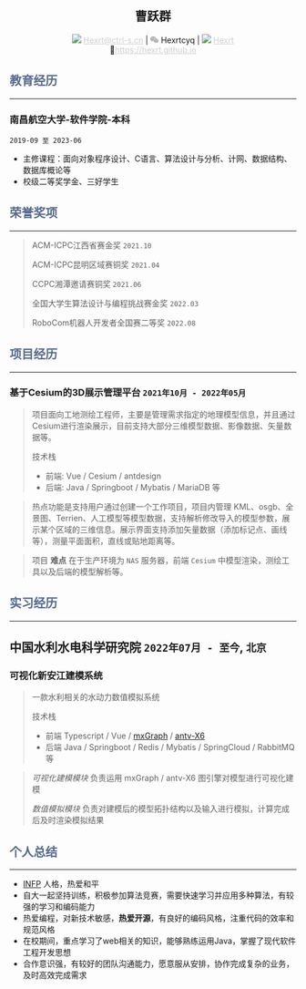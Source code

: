 <!-- 关键信息 -->
<div align="center">
    <h2>曹跃群</h2>
    <div>
        <span>
            <img src="./res/img/alimail-logo.ico" height="12px" />
            <a href="mailto:Hexrt@ctrl-s.cn" style="color:rgb(207, 207, 207);">Hexrt@ctrl-s.cn</a>
        </span>
        |
        <span>
            <img src="./res/img/wechat-logo.svg" height="12px" /> Hexrtcyq 
        </span>
        |
        <span>
            <img src="./res/img/github-logo.ico" height="12px" />
            <a href="https://www.github.com/Hexrt" style="color:rgb(207, 207, 207);">Hexrt</a>
        </span>
    </div>
    <div>
        <span>
            🙂<a href="https://hexrt.github.io" style="color:rgb(207, 207, 207);">https://hexrt.github.io</a>
        </span>
    </div>
</div>

<!-- 教育经历 -->
<h2 style="color:#576A8E">教育经历</h2>
<hr>

### 南昌航空大学-软件学院-本科
`2019-09 至 2023-06`
- 主修课程：面向对象程序设计、C语言、算法设计与分析、计网、数据结构、数据库概论等
- 校级二等奖学金、三好学生

<!-- 教育经历 -->
<h2 style="color:#576A8E">荣誉奖项</h2>
<hr>

> ACM-ICPC江西省赛金奖 `2021.10`
>
> ACM-ICPC昆明区域赛铜奖 `2021.04`
>
> CCPC湘潭邀请赛铜奖 `2021.06`
> 
> 全国大学生算法设计与编程挑战赛金奖 `2022.03`
>
> RoboCom机器人开发者全国赛二等奖 `2022.08`


<!-- 项目经历 -->
<h2 style="color:#576A8E">项目经历</h2>
<hr>

### 基于Cesium的3D展示管理平台 `2021年10月 - 2022年05月`
> 项目面向工地测绘工程师，主要是管理需求指定的地理模型信息，并且通过Cesium进行渲染展示，目前支持大部分三维模型数据、影像数据、矢量数据等。
> 
> 技术栈
> - 前端: Vue / Cesium / antdesign
> - 后端: Java / Springboot / Mybatis / MariaDB 等

> 热点功能是支持用户通过创建一个工作项目，项目内管理 KML、osgb、全景图、Terrien、人工模型等模型数据，支持解析修改导入的模型参数，展示某个区域的三维信息。展示界面支持添加矢量数据（添加标记点、画线等），测量平面面积，直线或贴地距离等。

> 项目 **难点** 在于生产环境为 `NAS` 服务器，前端 `Cesium` 中模型渲染，测绘工具以及后端的模型解析等。

<!-- 实习经历 -->
<h2 style="color:#576A8E">实习经历</h2>
<hr>

## 中国水利水电科学研究院 `2022年07月 - 至今`, `北京`

### 可视化新安江建模系统

> 一款水利相关的水动力数值模拟系统
> 
> 技术栈
> - 前端 Typescript / Vue / [mxGraph](https://github.com/jgraph/mxgraph) / [antv-X6](https://github.com/antvis/X6)
> - 后端 Java / Springboot / Redis / Mybatis / SpringCloud / RabbitMQ 等

> *可视化建模模块*
> 负责运用 mxGraph / antv-X6 图引擎对模型进行可视化建模
> 
> *数值模拟模块*
> 负责对建模后的模型拓扑结构以及输入进行模拟，计算完成后及时渲染模拟结果

<h2 style="color:#576A8E">个人总结</h2>
<hr>

- [INFP](https://www.16personalities.com/infp-personality) 人格，热爱和平
- 自大一起坚持训练，积极参加算法竞赛，需要快速学习并应用多种算法，有较强的学习和编码能力
- 热爱编程，对新技术敏感，**热爱开源**，有良好的编码风格，注重代码的效率和规范风格
- 在校期间，重点学习了web相关的知识，能够熟练运用Java，掌握了现代软件工程开发思想
- 合作意识强，有较好的团队沟通能力，愿意服从安排，协作完成复杂的业务，及时高效完成需求

